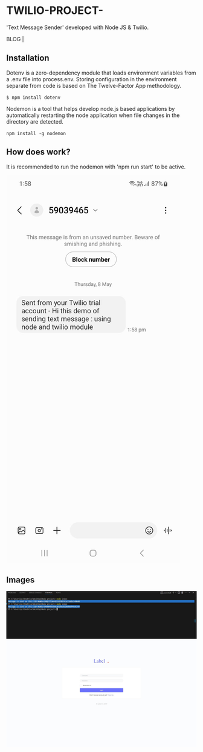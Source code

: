 ﻿# TWILIO-PROJECT-

'Text Message Sender' developed with Node JS & Twilio.

BLOG | 

## Installation

Dotenv is a zero-dependency module that loads environment variables from a .env file into process.env. Storing configuration in the environment separate from code is based on The Twelve-Factor App methodology.
    
    $ npm install dotenv
    
Nodemon is a tool that helps develop node.js based applications by automatically restarting the node application when file changes in the directory are detected.
    
    npm install -g nodemon
    
## How does work?

It is recommended to run the nodemon with 'npm run start' to be active.

![pic2](https://github.com/iamdeepak199/TWILIO-PROJECT-/blob/main/message_2.jpeg)

## Images
    
![pic0](https://github.com/iamdeepak199/TWILIO-PROJECT-/blob/main/SIDNO.jpg)
![pic1](https://github.com/dgokhan/NodeJS-LabelAdminPanel/blob/main/pic/login.jpg?raw=true)



